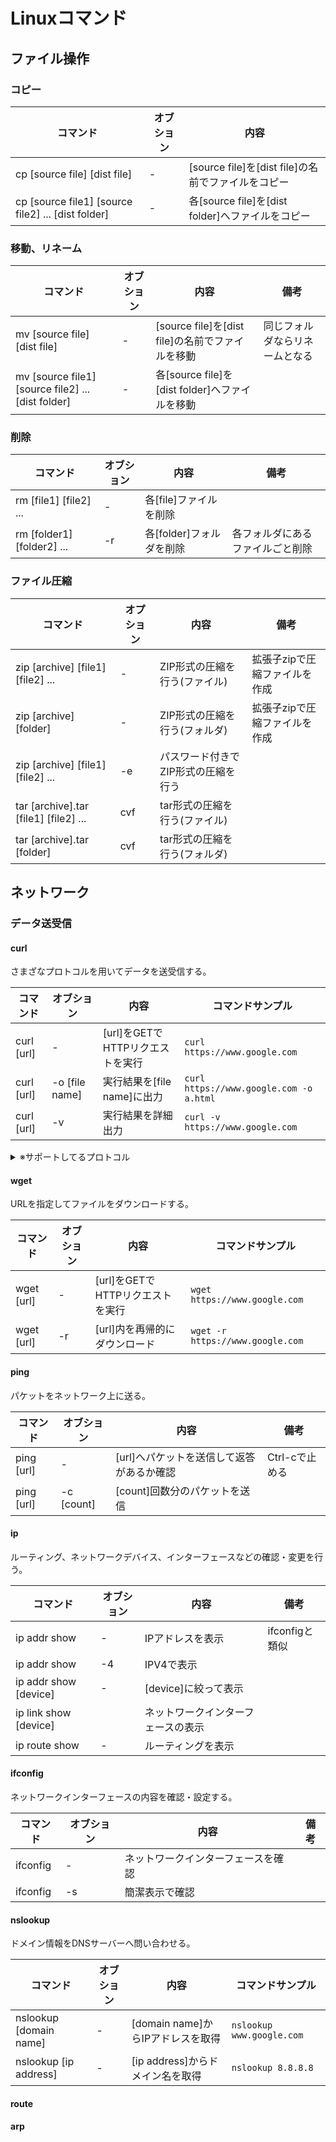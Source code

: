 # Linuxコマンド

## ファイル操作

### コピー

|                      コマンド                      | オブション |                        内容                        |
| -------------------------------------------------- | ---------- | -------------------------------------------------- |
| cp [source file] [dist file]                       | -          | [source file]を[dist file]の名前でファイルをコピー |
| cp [source file1] [source file2] ... [dist folder] | -          | 各[source file]を[dist folder]へファイルをコピー   |

### 移動、リネーム

|                      コマンド                      | オブション |                       内容                       |              備考              |
| -------------------------------------------------- | ---------- | ------------------------------------------------ | ------------------------------ |
| mv [source file] [dist file]                       | -          | [source file]を[dist file]の名前でファイルを移動 | 同じフォルダならリネームとなる |
| mv [source file1] [source file2] ... [dist folder] | -          | 各[source file]を[dist folder]へファイルを移動   |                                |

### 削除

|          コマンド          | オブション |           内容           |               備考               |
| -------------------------- | ---------- | ------------------------ | -------------------------------- |
| rm [file1] [file2] ...     | -          | 各[file]ファイルを削除   |                                  |
| rm [folder1] [folder2] ... | -r         | 各[folder]フォルダを削除 | 各フォルダにあるファイルごと削除 |

### ファイル圧縮

|               コマンド                | オプション |                内容                 |             備考              |
| ------------------------------------- | ---------- | ----------------------------------- | ----------------------------- |
| zip [archive] [file1] [file2] ...     | -          | ZIP形式の圧縮を行う(ファイル)       | 拡張子zipで圧縮ファイルを作成 |
| zip [archive] [folder]                | -          | ZIP形式の圧縮を行う(フォルダ)       | 拡張子zipで圧縮ファイルを作成 |
| zip [archive] [file1] [file2] ...     | -e         | パスワード付きでZIP形式の圧縮を行う |                               |
| tar [archive].tar [file1] [file2] ... | cvf        | tar形式の圧縮を行う(ファイル)       |                               |
| tar [archive].tar [folder]            | cvf        | tar形式の圧縮を行う(フォルダ)       |                               |

## ネットワーク

### データ送受信

#### curl

さまざなプロトコルを用いてデータを送受信する。

|  コマンド  |   オブション   |               内容               |            コマンドサンプル             |
| ---------- | -------------- | -------------------------------- | --------------------------------------- |
| curl [url] | -              | [url]をGETでHTTPリクエストを実行 | `curl https://www.google.com`           |
| curl [url] | -o [file name] | 実行結果を[file name]に出力      | `curl https://www.google.com -o a.html` |
| curl [url] | -v             | 実行結果を詳細出力               | `curl -v https://www.google.com`        |

<details>
<summary>※サポートしてるプロトコル</summary>

- HTTP/HTTPS
- FTP/FTPS/SFTP
- POP3(S)/SMTP(S)/IMAP(S)
- DICT
- FILE
- GOPHER
- LDAP(S)
- RTMP
- RTSP
- SCP
- TELNET
- TFTP
</details>

#### wget

URLを指定してファイルをダウンロードする。

|  コマンド  | オブション |               内容               |         コマンドサンプル         |
| ---------- | ---------- | -------------------------------- | -------------------------------- |
| wget [url] | -          | [url]をGETでHTTPリクエストを実行 | `wget https://www.google.com`    |
| wget [url] | -r         | [url]内を再帰的にダウンロード    | `wget -r https://www.google.com` |

#### ping

パケットをネットワーク上に送る。

|  コマンド  | オブション |                   内容                    |      備考      |
| ---------- | ---------- | ----------------------------------------- | -------------- |
| ping [url] | -          | [url]へパケットを送信して返答があるか確認 | Ctrl-cで止める |
| ping [url] | -c [count] | [count]回数分のパケットを送信             |                |

#### ip

ルーティング、ネットワークデバイス、インターフェースなどの確認・変更を行う。

|       コマンド        | オブション |                内容                |      備考      |
| --------------------- | ---------- | ---------------------------------- | -------------- |
| ip addr show          | -          | IPアドレスを表示                   | ifconfigと類似 |
| ip addr show          | -4         | IPV4で表示                         |                |
| ip addr show [device] | -          | [device]に絞って表示               |                |
| ip link show [device] |            | ネットワークインターフェースの表示 |                |
| ip route show         | -          | ルーティングを表示                 |                |

#### ifconfig

ネットワークインターフェースの内容を確認・設定する。

| コマンド | オブション |                内容                | 備考 |
| -------- | ---------- | ---------------------------------- | ---- |
| ifconfig | -          | ネットワークインターフェースを確認 |      |
| ifconfig | -s         | 簡潔表示で確認                     |      |

#### nslookup

ドメイン情報をDNSサーバーへ問い合わせる。

|        コマンド        | オブション |               内容                |     コマンドサンプル      |
| ---------------------- | ---------- | --------------------------------- | ------------------------- |
| nslookup [domain name] | -          | [domain name]からIPアドレスを取得 | `nslookup www.google.com` |
| nslookup [ip address]  | -          | [ip address]からドメイン名を取得  | `nslookup 8.8.8.8`        |

#### route

#### arp